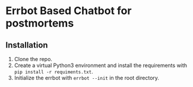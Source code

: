 # Errbot Based Chatbot for postmortems

## Installation

1. Clone the repo.
2. Create a virtual Python3 environment and install the requirements with `pip install -r requiments.txt`.
3. Initialize the errbot with `errbot --init` in the root directory.